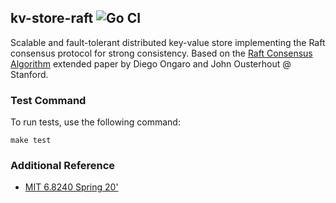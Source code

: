 ## kv-store-raft ![Go CI](https://github.com/vismaysur/kv-store-raft/actions/workflows/go-test.yml/badge.svg)

Scalable and fault-tolerant distributed key-value store implementing the Raft consensus protocol for strong consistency. Based on the [Raft Consensus Algorithm](http://nil.lcs.mit.edu/6.824/2020/papers/raft-extended.pdf) extended paper by Diego Ongaro and John Ousterhout @ Stanford.

### Test Command

To run tests, use the following command:

```
make test
```

### Additional Reference

- [MIT 6.8240 Spring 20'](https://www.youtube.com/watch?v=64Zp3tzNbpE&list=PLrw6a1wE39_tb2fErI4-WkMbsvGQk9_UB&index=7)

